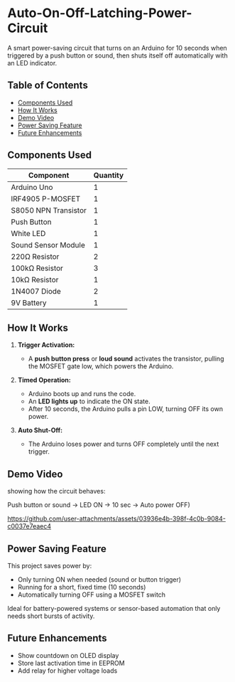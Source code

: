 # Auto-On-Off-Latching-Power-Circuit
A smart power-saving circuit that turns on an Arduino for 10 seconds when triggered by a push button or sound, then shuts itself off automatically with an LED indicator.

## Table of Contents
- [Components Used](#components-used)
- [How It Works](#how-it-works)
- [Demo Video](#demo-video)
- [Power Saving Feature](#power-saving-feature)
- [Future Enhancements](#future-enhancements)

## Components Used

| Component            | Quantity |
|----------------------|----------|
| Arduino Uno          | 1        |
| IRF4905 P-MOSFET     | 1        |
| S8050 NPN Transistor | 1        |
| Push Button          | 1        |
| White LED            | 1        |
| Sound Sensor Module  | 1        |
| 220Ω Resistor        | 2        |
| 100kΩ Resistor       | 3        |
| 10kΩ Resistor        | 1        |
| 1N4007 Diode         | 2        |
| 9V Battery           | 1        |

## How It Works

1. **Trigger Activation:**
   - A **push button press** or **loud sound** activates the transistor, pulling the MOSFET gate low, which powers the Arduino.

2. **Timed Operation:**
   - Arduino boots up and runs the code.
   - An **LED lights up** to indicate the ON state.
   - After 10 seconds, the Arduino pulls a pin LOW, turning OFF its own power.

3. **Auto Shut-Off:**
   - The Arduino loses power and turns OFF completely until the next trigger.

## Demo Video
showing how the circuit behaves:

Push button or sound → LED ON → 10 sec → Auto power OFF)   


https://github.com/user-attachments/assets/03936e4b-398f-4c0b-9084-c0037e7eaec4



## Power Saving Feature

This project saves power by:

- Only turning ON when needed (sound or button trigger)
- Running for a short, fixed time (10 seconds)
- Automatically turning OFF using a MOSFET switch

Ideal for battery-powered systems or sensor-based automation that only needs short bursts of activity.

## Future Enhancements

- Show countdown on OLED display
- Store last activation time in  EEPROM
- Add relay for higher voltage loads
